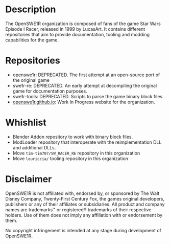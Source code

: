 # Description
The OpenSWE1R organization is composed of fans of the game Star Wars Episode I Racer, released in 1999 by LucasArt.
It contains different repositories that aim to provide documentation, tooling and modding capabilities for the game.

# Repositories
- openswe1r: DEPRECATED. The first attempt at an open-source port of the original game
- swe1r-re: DEPRECATED. An early attempt at decompiling the original game for documentation purposes.
- swe1r-tools: DEPRECATED. Scripts to parse the game binary block files.
- [openswe1r.github.io](openswe1r.github.io/): Work In Progress website for the organization.

# Whishlist
- Blender Addon repository to work with binary block files.
- ModLoader repository that interoperate with the reimplementation DLL and additional DLLs.
- Move `tim-tim707/SW_RACER_RE` repository in this organization
- Move `louriccia/` tooling repository in this organization

# Disclaimer
OpenSWE1R is not affiliated with, endorsed by, or sponsored by The Walt Disney Company, Twenty-First Century Fox, the games original developers, publishers or any of their affiliates or subsidiaries. All product and company names are trademarks™ or registered® trademarks of their respective holders. Use of them does not imply any affiliation with or endorsement by them.

No copyright infringement is intended at any stage during development of OpenSWE1R.
